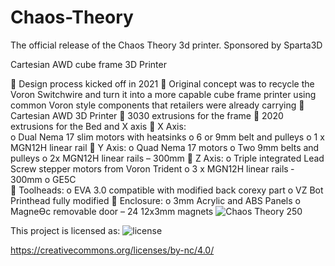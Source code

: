 # Chaos-Theory
The official release of the Chaos Theory 3d printer.
Sponsored by Sparta3D

Cartesian AWD cube frame 3D Printer

 Design process kicked off in 2021
 Original concept was to recycle the Voron Switchwire and turn it into a more capable cube frame printer
using common Voron style components that retailers were already carrying
 Cartesian AWD 3D Printer
 3030 extrusions for the frame
 2020 extrusions for the Bed and X axis
 X Axis:  
o Dual Nema 17 slim motors with heatsinks
o 6 or 9mm belt and pulleys
o 1 x MGN12H linear rail 
 Y Axis:
o Quad Nema 17 motors
o Two 9mm belts and pulleys
o 2x MGN12H linear rails – 300mm
 Z Axis:
o Triple integrated Lead Screw stepper motors from Voron Trident
o 3 x MGN12H linear rails ‐ 300mm
o GE5C  
 Toolheads:
o EVA 3.0 compatible with modified back corexy part
o VZ Bot Printhead fully modified
 Enclosure:
o 3mm Acrylic and ABS Panels
o MagneƟc removable door – 24 12x3mm magnets
![Chaos Theory 250](https://github.com/the0ry/Chaos-Theory/assets/17616022/100e6d37-e0b1-478f-9e50-5da0c38921a7)


This project is licensed as:
![license](https://github.com/the0ry/Chaos-Theory/assets/17616022/495e63a6-cbae-447d-8219-15221d0686e5)

https://creativecommons.org/licenses/by-nc/4.0/

